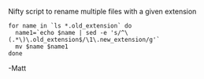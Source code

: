 Nifty script to rename multiple files with a given extension

```
for name in `ls *.old_extension` do 
  name1=`echo $name | sed -e 's/^\(.*\)\.old_extension$/\1\.new_extension/g'` 
  mv $name $name1
done
```

-Matt
